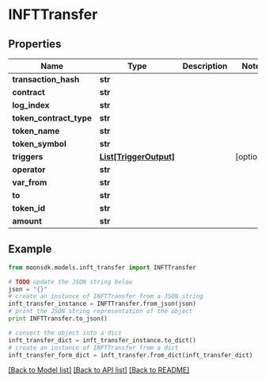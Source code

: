 # INFTTransfer


## Properties

Name | Type | Description | Notes
------------ | ------------- | ------------- | -------------
**transaction_hash** | **str** |  | 
**contract** | **str** |  | 
**log_index** | **str** |  | 
**token_contract_type** | **str** |  | 
**token_name** | **str** |  | 
**token_symbol** | **str** |  | 
**triggers** | [**List[TriggerOutput]**](TriggerOutput.md) |  | [optional] 
**operator** | **str** |  | 
**var_from** | **str** |  | 
**to** | **str** |  | 
**token_id** | **str** |  | 
**amount** | **str** |  | 

## Example

```python
from moonsdk.models.inft_transfer import INFTTransfer

# TODO update the JSON string below
json = "{}"
# create an instance of INFTTransfer from a JSON string
inft_transfer_instance = INFTTransfer.from_json(json)
# print the JSON string representation of the object
print INFTTransfer.to_json()

# convert the object into a dict
inft_transfer_dict = inft_transfer_instance.to_dict()
# create an instance of INFTTransfer from a dict
inft_transfer_form_dict = inft_transfer.from_dict(inft_transfer_dict)
```
[[Back to Model list]](../README.md#documentation-for-models) [[Back to API list]](../README.md#documentation-for-api-endpoints) [[Back to README]](../README.md)


